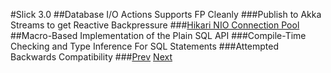 #Slick 3.0
##Database I/O Actions Supports FP Cleanly
###Publish to Akka Streams to get Reactive Backpressure
###[Hikari NIO Connection Pool](http://brettwooldridge.github.io/HikariCP/)
##Macro-Based Implementation of the Plain SQL API
###Compile-Time Checking and Type Inference For SQL Statements
###Attempted Backwards Compatibility
###[Prev](SlickPlainSql.md) [Next](SprayIntro.md)
